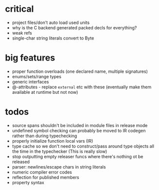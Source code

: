 # critical

* project files/don't auto load used units
* why is the C backend generated packed decls for everything? 
* weak refs
* single-char string literals convert to Byte

# big features

* proper function overloads (one declared name, multiple signatures)
* enums/sets/range types
* generic interfaces
* @-attributes - replace `external` etc with these (eventually make them available at runtime but not now)

# todos

* source spans shouldn't be included in module files in release mode
* undefined symbol checking can probably be moved to IR codegen rather than during typechecking 
* properly initialize function local vars (IR)
* type cache so we don't need to construct/pass around type objects all the time in the typechecker (This is really slow)
* stop outputting empty releaser funcs where there's nothing ot be released
* parser: newlines/escape chars in string literals
* numeric compiler error codes
* reflection for published members
* property syntax
~~~~
